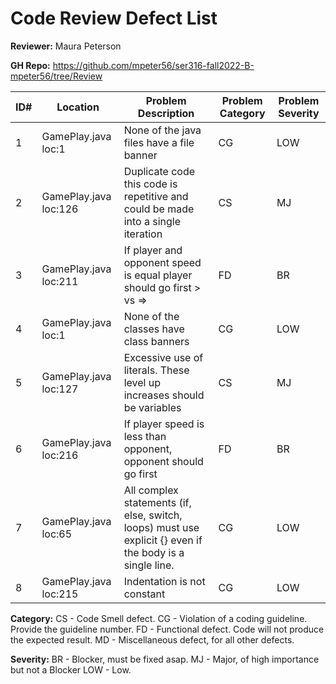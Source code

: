 # Code Review Defect List
   

**Reviewer:** Maura Peterson

**GH Repo:**  https://github.com/mpeter56/ser316-fall2022-B-mpeter56/tree/Review


| ID# | Location  | Problem Description   | Problem Category | Problem Severity | 
|---|---|---|---|--|
| 1 |GamePlay.java loc:1| None of the java files have a file banner| CG |LOW|
| 2 |GamePlay.java loc:126| Duplicate code this code is repetitive and could be made into a single iteration| CS | MJ |
| 3 |GamePlay.java loc:211| If player and opponent speed is equal player should go first > vs => | FD | BR |
| 4 |GamePlay.java loc:1|None of the classes have class banners   | CG  |LOW|
| 5 |GamePlay.java loc:127|Excessive use of literals. These level up increases should be variables| CS | MJ |
| 6 |GamePlay.java loc:216| If player speed is less than opponent, opponent should go first | FD | BR |
| 7 |GamePlay.java loc:65|All complex statements (if, else, switch, loops) must use explicit {} even if the body is a single line.| CG | LOW |
| 8 |GamePlay.java loc:215|Indentation is not constant| CG | LOW |



**Category:** CS - Code Smell defect. CG - Violation of a coding guideline. Provide the guideline number. FD - Functional defect. Code will not produce the expected result. MD - Miscellaneous defect, for all other defects.

**Severity:** BR - Blocker, must be fixed asap. MJ - Major, of high importance but not a Blocker LOW - Low. 

